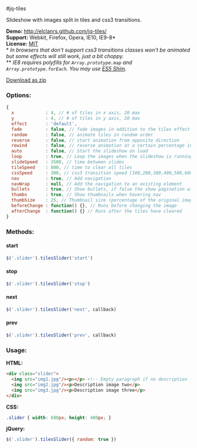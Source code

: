 #jq-tiles

Slideshow with images split in tiles and css3 transitions.

**Demo:** http://elclanrs.github.com/jq-tiles/  
**Support:** Webkit, Firefox, Opera, IE10, IE9-8*  
**License:** [MIT](http://en.wikipedia.org/wiki/MIT_License)  
\* _In browsers that don't support css3 transitions classes won't be animated but some effects will still work, just a bit choppy._  
\*\* _IE8 requires polyfills for `Array.prototype.map` and `Array.prototype.forEach`. You may use [ES5 Shim](https://github.com/kriskowal/es5-shim/)._  

[Download as zip](https://github.com/elclanrs/jq-tiles/raw/master/zip/jquery.tiles.zip)

### Options:
```javascript
{
  x            : 4, // # of tiles in x axis, 20 max
  y            : 4, // # of tiles in y axis, 20 max
  effect       : 'default',
  fade         : false, // fade images in addition to the tiles effect
  random       : false, // animate tiles in random order
  reverse      : false, // start animation from opposite direction
  rewind       : false, // reverse animation at a certain percentage in time
  auto         : false, // Start the slideshow on load
  loop         : true, // Loop the images when the slideshow is running
  slideSpeed   : 3500, // time between slides
  tileSpeed    : 800, // time to clear all tiles
  cssSpeed     : 300, // css3 transition speed [100,200,300,400,500,600,700,800,900,1000],
  nav          : true, // Add navigation
  navWrap      : null, // Add the navigation to an existing element
  bullets      : true, // Show bullets, if false the show pagination with numbers
  thumbs       : true, // Show thumbnails when hovering nav
  thumbSize    : 25, // Thumbnail size (percentage of the original image)
  beforeChange : function() {}, // Runs before changing the image
  afterChange  : function() {} // Runs after the tiles have cleared
}
```

### Methods:

#### start
```javascript
$('.slider').tilesSlider('start')
```

#### stop
```javascript
$('.slider').tilesSlider('stop')
```

#### next
```javascript
$('.slider').tilesSlider('next', callback)
```

#### prev
```javascript
$('.slider').tilesSlider('prev', callback)
```

### Usage:

**HTML:**
```html
<div class="slider">
  <img src="img1.jpg"/><p></p> <!-- Empty paragraph if no description -->
  <img src="img2.jpg"/><p>Description image two</p>
  <img src="img3.jpg"/><p>Description image three</p>
</div>
```

**CSS:**
```css
.slider { width: 600px; height: 400px; }
```

**jQuery:**
```javascript
$('.slider').tilesSlider({ random: true })
```



